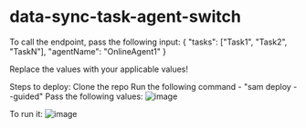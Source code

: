 # data-sync-task-agent-switch

To call the endpoint, pass the following input:
{
    "tasks": ["Task1", "Task2", "TaskN"],
    "agentName": "OnlineAgent1"
}

Replace the values with your applicable values!

Steps to deploy:
Clone the repo
Run the following command - "sam deploy --guided"
Pass the following values:
![image](https://user-images.githubusercontent.com/100800132/168938651-e38dcafc-cae6-4057-9da6-5345521c6aac.png)

To run it:
![image](https://user-images.githubusercontent.com/100800132/168938714-bdca9469-c4d8-46c7-bc8d-83768b16f853.png)
